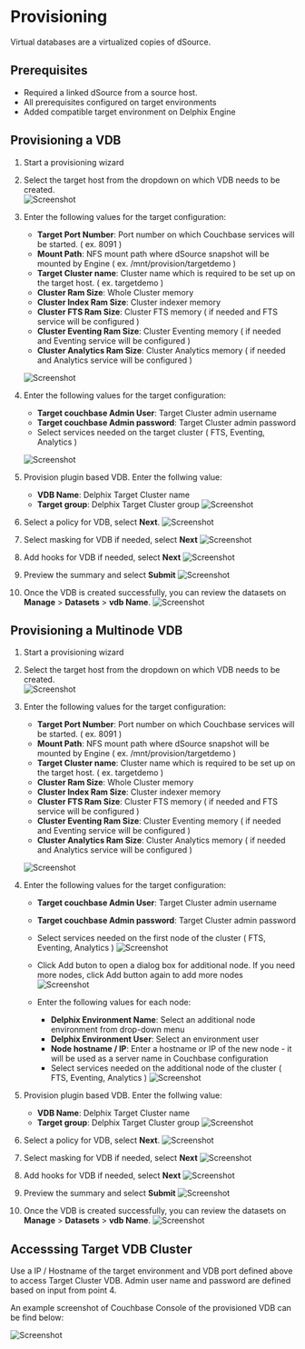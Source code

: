<html>
 <head>
<script type="text/JavaScript">
 function Redirect() {
window.location = "https://cd.delphix.com/docs/latest/couchbase-data-sources";
 }
 document.write("You will be redirected to the newer documentation..");
 setTimeout(function() {
Redirect();
 }, 0);
</script>
 </head>
</html>

# Provisioning

Virtual databases are a virtualized copies of dSource. 

## Prerequisites

-   Required a linked dSource from a source host.
-   All prerequisites configured on target environments
-   Added compatible target environment on Delphix Engine 


## Provisioning a VDB

1. Start a provisioning wizard  


2. Select the target host from the dropdown on which VDB needs to be created.  
   ![Screenshot](./image/provision_1.png)

3. Enter the following values for the target configuration:
    - **Target Port Number**: Port number on which Couchbase services will be started. ( ex. 8091 )
    - **Mount Path**: NFS mount path where dSource snapshot will be mounted by Engine ( ex. /mnt/provision/targetdemo )
    - **Target Cluster name**: Cluster name which is required to be set up on the target host. ( ex. targetdemo )
    - **Cluster Ram Size**: Whole Cluster memory
    - **Cluster Index Ram Size**: Cluster indexer memory
    - **Cluster FTS Ram Size**: Cluster FTS memory ( if needed and FTS service will be configured )
    - **Cluster Eventing Ram Size**: Cluster Eventing memory ( if needed and Eventing service will be configured )
    - **Cluster Analytics Ram Size**: Cluster Analytics memory ( if needed and Analytics service will be configured )

    ![Screenshot](./image/provision_2.png)

4. Enter the following values for the target configuration:
    - **Target couchbase Admin User**: Target Cluster admin username 
    - **Target couchbase Admin password**: Target Cluster admin password
    - Select services needed on the target cluster ( FTS, Eventing, Analytics )

    ![Screenshot](./image/provision_3.png)

5. Provision plugin based VDB. Enter the follwing value:
    - **VDB Name**: Delphix Target Cluster name
    - **Target group**: Delphix Target Cluster group
    ![Screenshot](./image/provision_4.png)

5. Select a policy for VDB, select **Next**.
    ![Screenshot](./image/provision_5.png)

6. Select masking for VDB if needed, select **Next**
    ![Screenshot](./image/provision_6.png)

7. Add hooks for VDB if needed, select **Next**
   ![Screenshot](./image/provision_7.png)

8. Preview the summary and select **Submit**
   ![Screenshot](./image/provision_8.png)

9. Once the VDB is created successfully, you can review the datasets on **Manage** > **Datasets** > **vdb Name**.
   ![Screenshot](./image/provision_9.png)


## Provisioning a Multinode VDB

1. Start a provisioning wizard  


2. Select the target host from the dropdown on which VDB needs to be created.  
   ![Screenshot](./image/provision_1.png)

3. Enter the following values for the target configuration:
    - **Target Port Number**: Port number on which Couchbase services will be started. ( ex. 8091 )
    - **Mount Path**: NFS mount path where dSource snapshot will be mounted by Engine ( ex. /mnt/provision/targetdemo )
    - **Target Cluster name**: Cluster name which is required to be set up on the target host. ( ex. targetdemo )
    - **Cluster Ram Size**: Whole Cluster memory
    - **Cluster Index Ram Size**: Cluster indexer memory
    - **Cluster FTS Ram Size**: Cluster FTS memory ( if needed and FTS service will be configured )
    - **Cluster Eventing Ram Size**: Cluster Eventing memory ( if needed and Eventing service will be configured )
    - **Cluster Analytics Ram Size**: Cluster Analytics memory ( if needed and Analytics service will be configured )

    ![Screenshot](./image/provision_2.png)

4. Enter the following values for the target configuration:
    - **Target couchbase Admin User**: Target Cluster admin username 
    - **Target couchbase Admin password**: Target Cluster admin password
    - Select services needed on the first node of the cluster ( FTS, Eventing, Analytics )
    ![Screenshot](./image/provision_3.png)
    - Click Add buton to open a dialog box for additional node. If you need more nodes, click Add button again to add more nodes
    ![Screenshot](./image/provision_3_mt1.png)

    - Enter the following values for each node:
        - **Delphix Environment Name**: Select an additional node environment from drop-down menu
        - **Delphix Environment User**: Select an environment user 
        - **Node hostname / IP**: Enter a hostname or IP of the new node - it will be used as a server name in Couchbase configuration
        - Select services needed on the additional node of the cluster ( FTS, Eventing, Analytics )
        ![Screenshot](./image/provision_3_mt2.png)

5. Provision plugin based VDB. Enter the follwing value:
    - **VDB Name**: Delphix Target Cluster name
    - **Target group**: Delphix Target Cluster group
    ![Screenshot](./image/provision_4.png)

5. Select a policy for VDB, select **Next**.
    ![Screenshot](./image/provision_5.png)

6. Select masking for VDB if needed, select **Next**
    ![Screenshot](./image/provision_6.png)

7. Add hooks for VDB if needed, select **Next**
   ![Screenshot](./image/provision_7.png)

8. Preview the summary and select **Submit**
   ![Screenshot](./image/provision_8.png)

9. Once the VDB is created successfully, you can review the datasets on **Manage** > **Datasets** > **vdb Name**.
   ![Screenshot](./image/provision_9.png)


## Accesssing Target VDB Cluster

Use a IP / Hostname of the target environment and VDB port defined above to access Target Cluster VDB.
Admin user name and password are defined based on input from point 4.

An example screenshot of Couchbase Console of the provisioned VDB can be find below:

![Screenshot](./image/couchbase_target.png)
